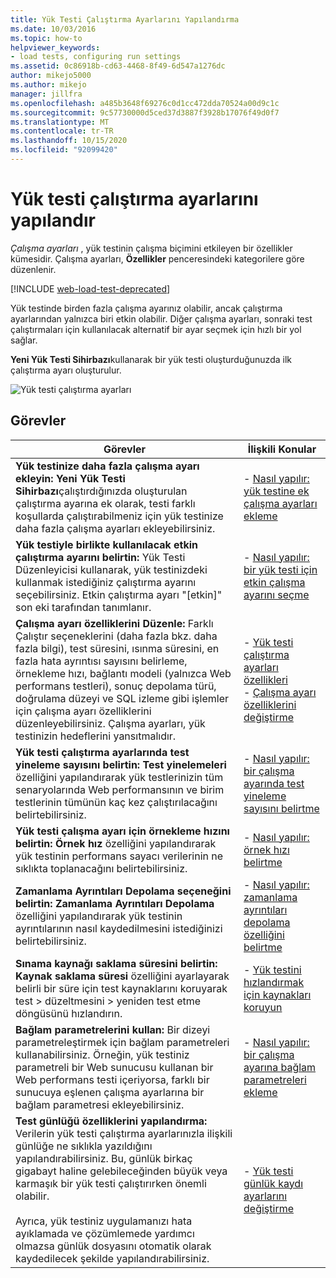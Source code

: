 ```yaml
---
title: Yük Testi Çalıştırma Ayarlarını Yapılandırma
ms.date: 10/03/2016
ms.topic: how-to
helpviewer_keywords:
- load tests, configuring run settings
ms.assetid: 0c86918b-cd63-4468-8f49-6d547a1276dc
author: mikejo5000
ms.author: mikejo
manager: jillfra
ms.openlocfilehash: a485b3648f69276c0d1cc472dda70524a00d9c1c
ms.sourcegitcommit: 9c57730000d5ced37d3887f3928b17076f49d0f7
ms.translationtype: MT
ms.contentlocale: tr-TR
ms.lasthandoff: 10/15/2020
ms.locfileid: "92099420"
---
```

# <a name="configure-load-test-run-settings"></a>Yük testi çalıştırma ayarlarını yapılandır

*Çalışma ayarları* , yük testinin çalışma biçimini etkileyen bir özellikler kümesidir. Çalışma ayarları, **Özellikler** penceresindeki kategorilere göre düzenlenir.

[!INCLUDE [web-load-test-deprecated](includes/web-load-test-deprecated.md)]

Yük testinde birden fazla çalışma ayarınız olabilir, ancak çalıştırma ayarlarından yalnızca biri etkin olabilir. Diğer çalışma ayarları, sonraki test çalıştırmaları için kullanılacak alternatif bir ayar seçmek için hızlı bir yol sağlar.

**Yeni Yük Testi Sihirbazı**kullanarak bir yük testi oluşturduğunuzda ilk çalıştırma ayarı oluşturulur.

![Yük testi çalıştırma ayarları](../test/media/loadtestrunsettings.png)

## <a name="tasks"></a>Görevler

|Görevler|İlişkili Konular|
|-|-|
|**Yük testinize daha fazla çalışma ayarı ekleyin:** **Yeni Yük Testi Sihirbazı**çalıştırdığınızda oluşturulan çalıştırma ayarına ek olarak, testi farklı koşullarda çalıştırabilmeniz için yük testinize daha fazla çalışma ayarları ekleyebilirsiniz.|-   [Nasıl yapılır: yük testine ek çalışma ayarları ekleme](../test/how-to-add-additional-run-settings-to-a-load-test.md)|
|**Yük testiyle birlikte kullanılacak etkin çalıştırma ayarını belirtin:** Yük Testi Düzenleyicisi kullanarak, yük testinizdeki kullanmak istediğiniz çalıştırma ayarını seçebilirsiniz. Etkin çalıştırma ayarı "[etkin]" son eki tarafından tanımlanır.|-   [Nasıl yapılır: bir yük testi için etkin çalışma ayarını seçme](../test/how-to-select-the-active-run-setting-for-a-load-test.md)|
|**Çalışma ayarı özelliklerini Düzenle:** Farklı Çalıştır seçeneklerini (daha fazla bkz. daha fazla bilgi), test süresini, ısınma süresini, en fazla hata ayrıntısı sayısını belirleme, örnekleme hızı, bağlantı modeli (yalnızca Web performans testleri), sonuç depolama türü, doğrulama düzeyi ve SQL izleme gibi işlemler için çalışma ayarı özelliklerini düzenleyebilirsiniz. Çalışma ayarları, yük testinizin hedeflerini yansıtmalıdır.|-   [Yük testi çalıştırma ayarları özellikleri](../test/load-test-run-settings-properties.md)<br />-   [Çalışma ayarı özelliklerini değiştirme](../test/load-test-run-settings-properties.md#change-run-setting-properties)|
|**Yük testi çalıştırma ayarlarında test yineleme sayısını belirtin:** **Test yinelemeleri** özelliğini yapılandırarak yük testlerinizin tüm senaryolarında Web performansının ve birim testlerinin tümünün kaç kez çalıştırılacağını belirtebilirsiniz.|-   [Nasıl yapılır: bir çalışma ayarında test yineleme sayısını belirtme](../test/how-to-specify-the-number-of-test-iterations-in-a-load-test.md)|
|**Yük testi çalışma ayarı için örnekleme hızını belirtin:** **Örnek hız** özelliğini yapılandırarak yük testinin performans sayacı verilerinin ne sıklıkta toplanacağını belirtebilirsiniz.|-   [Nasıl yapılır: örnek hızı belirtme](../test/how-to-specify-the-sample-rate-for-a-load-test.md)|
|**Zamanlama Ayrıntıları Depolama seçeneğini belirtin:** **Zamanlama Ayrıntıları Depolama** özelliğini yapılandırarak yük testinin ayrıntılarının nasıl kaydedilmesini istediğinizi belirtebilirsiniz.|-   [Nasıl yapılır: zamanlama ayrıntıları depolama özelliğini belirtme](../test/how-to-specify-the-timing-details-storage-property-for-a-load-test.md)|
|**Sınama kaynağı saklama süresini belirtin:** **Kaynak saklama süresi** özelliğini ayarlayarak belirli bir süre için test kaynaklarını koruyarak test > düzeltmesini > yeniden test etme döngüsünü hızlandırın.|-   [Yük testini hızlandırmak için kaynakları koruyun](/azure/devops/test/load-test/getting-started-with-performance-testing?view=vsts&preserve-view=true)|
|**Bağlam parametrelerini kullan:** Bir dizeyi parametreleştirmek için bağlam parametreleri kullanabilirsiniz. Örneğin, yük testiniz parametreli bir Web sunucusu kullanan bir Web performans testi içeriyorsa, farklı bir sunucuya eşlenen çalışma ayarlarına bir bağlam parametresi ekleyebilirsiniz.|-   [Nasıl yapılır: bir çalışma ayarına bağlam parametreleri ekleme](../test/how-to-add-context-parameters-to-a-load-test-run-setting.md)|
|**Test günlüğü özelliklerini yapılandırma:** Verilerin yük testi çalıştırma ayarlarınızla ilişkili günlüğe ne sıklıkla yazıldığını yapılandırabilirsiniz. Bu, günlük birkaç gigabayt haline gelebileceğinden büyük veya karmaşık bir yük testi çalıştırırken önemli olabilir.<br /><br /> Ayrıca, yük testiniz uygulamanızı hata ayıklamada ve çözümlemede yardımcı olmazsa günlük dosyasını otomatik olarak kaydedilecek şekilde yapılandırabilirsiniz.|-   [Yük testi günlük kaydı ayarlarını değiştirme](../test/modify-load-test-logging-settings.md)|
